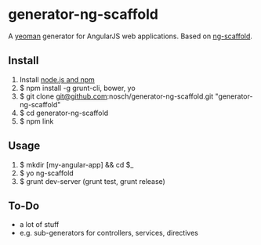 # generator-ng-scaffold

A [yeoman](http://yeoman.io) generator for AngularJS web applications. Based on [ng-scaffold](http://github.com/nosch/ng-scaffold).

## Install

1. Install [node.js and npm](http://nodejs.org/download/ "Download node.js")
2. $ npm install -g grunt-cli, bower, yo
3. $ git clone git@github.com:nosch/generator-ng-scaffold.git "generator-ng-scaffold"
4. $ cd generator-ng-scaffold
5. $ npm link

## Usage

1. $ mkdir [my-angular-app] && cd $_
2. $ yo ng-scaffold
3. $ grunt dev-server (grunt test, grunt release)

## To-Do

- a lot of stuff
- e.g. sub-generators for controllers, services, directives
